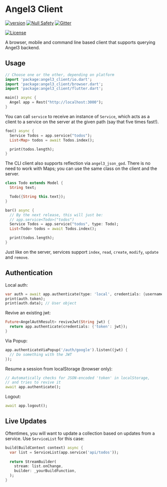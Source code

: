 # Angel3 Client

[![version](https://img.shields.io/badge/pub-v4.0.2-brightgreen)](https://pub.dartlang.org/packages/angel3_client)
[![Null Safety](https://img.shields.io/badge/null-safety-brightgreen)](https://dart.dev/null-safety)
[![Gitter](https://img.shields.io/gitter/room/angel_dart/discussion)](https://gitter.im/angel_dart/discussion)

[![License](https://img.shields.io/github/license/dukefirehawk/angel)](https://github.com/dukefirehawk/angel/tree/angel3/packages/client/LICENSE)

A browser, mobile and command line based client that supports querying Angel3 backend.

## Usage

```dart
// Choose one or the other, depending on platform
import 'package:angel3_client/io.dart';
import 'package:angel3_client/browser.dart';
import 'package:angel3_client/flutter.dart';

main() async {
  Angel app = Rest("http://localhost:3000");
}
```

You can call `service` to receive an instance of `Service`, which acts as a client to a service on the server at the given path (say that five times fast!).

```dart
foo() async {
  Service Todos = app.service("todos");
  List<Map> todos = await Todos.index();

  print(todos.length);
}
```

The CLI client also supports reflection via `angel3_json_god`. There is no need to work with Maps; you can use the same class on the client and the server.

```dart
class Todo extends Model {
  String text;

  Todo({String this.text});
}

bar() async {
  // By the next release, this will just be:
  // app.service<Todo>("todos")
  Service Todos = app.service("todos", type: Todo);
  List<Todo> todos = await Todos.index();

  print(todos.length);
}
```

Just like on the server, services support `index`, `read`, `create`, `modify`, `update` and `remove`.

## Authentication

Local auth:

```dart
var auth = await app.authenticate(type: 'local', credentials: {username: ..., password: ...});
print(auth.token);
print(auth.data); // User object
```

Revive an existing jwt:

```dart
Future<AngelAuthResult> reviveJwt(String jwt) {
  return app.authenticate(credentials: {'token': jwt});
}
```

Via Popup:

```dart
app.authenticateViaPopup('/auth/google').listen((jwt) {
  // Do something with the JWT
});
```

Resume a session from localStorage (browser only):

```dart
// Automatically checks for JSON-encoded 'token' in localStorage,
// and tries to revive it
await app.authenticate();
```

Logout:

```dart
await app.logout();
```

## Live Updates

Oftentimes, you will want to update a collection based on updates from a service. Use `ServiceList` for this case:

```dart
build(BuildContext context) async {
  var list = ServiceList(app.service('api/todos'));
  
  return StreamBuilder(
    stream: list.onChange,
    builder: _yourBuildFunction,
  );
}
```
